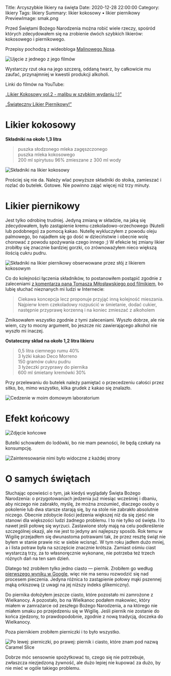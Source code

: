 Title: Arcyszybkie likiery na święta
Date: 2020-12-28 22:00:00
Category: likiery
Tags: likiery
Summary: likier kokosowy • likier piernikowy
PreviewImage: smak.png

Przed Świętami Bożego Narodzenia można robić wiele rzeczy, spośród których zdecydowałem się na zrobienie dwóch szybkich likierów: kokosowego i piernikowego.

Przepisy pochodzą z wideobloga [Malinowego Nosa](https://www.youtube.com/channel/UCoUoKQT7ElshVo8ImzZbfYw).

![Ujęcie z jednego z jego filmów]({attach}malinowy_nos.png)

Wystarczy rzut oka na jego szczerą, oddaną twarz, by całkowicie mu zaufać, przynajmniej w kwestii produkcji alkoholi.

Linki do filmów na YouTube:

[„Likier Kokosowy vol.2 - malibu w szybkim wydaniu !:)”](https://www.youtube.com/watch?v=akJfTUIXo7E)

[„Świąteczny Likier Piernikowy!”](https://www.youtube.com/watch?v=Soygu994gb8)

# Likier kokosowy

**Składniki na około 1,3 litra**

> puszka słodzonego mleka zagęszczonego  
> puszka mleka kokosowego  
> 200 ml spirytusu 96% zmieszane z 300 ml wody

![Składniki na likier kokosowy]({attach}likier_kokosowy.png)

Prościej się nie da. Należy wlać powyższe składniki do słoika, zamieszać i rozlać do butelek. Gotowe. Nie powinno zająć więcej niż trzy minuty.

# Likier piernikowy

Jest tylko odrobinę trudniej. Jedyną zmianą w składzie, na jaką się zdecydowałem, było zastąpienie kremu czekoladowo-orzechowego (Nutelli lub podobnego) za pomocą kakao. Nutellę wykluczyłem z powodu oleju palmowego, bo najadłem się go dość w dzieciństwie i obecnie wolę chorować z powodu spożywania czego innego ;) W efekcie tej zmiany likier zrobiłby się znacznie bardziej gorzki, co zrównoważyłem nieco większą ilością cukru pudru.

![Składniki na likier piernikowy obserwowane przez słój z likierem kokosowym]({attach}likier_piernikowy.png)

Co do kolejności łączenia składników, to postanowiłem postąpić zgodnie z zaleceniami [z komentarza pana Tomasza Miłosławskiego pod filmikiem](https://www.youtube.com/watch?v=Soygu994gb8&lc=UgjXYsYdu03EKHgCoAEC), bo lubię słuchać nieznanych mi ludzi w Internecie:

> Ciekawa koncepcja lecz proponuje przyjąć inną kolejność mieszania. Najpierw krem czekoladowy rozpuścić w śmietanie, dodać cukier, następnie przyprawę korzenną i na koniec zmieszać z alkoholem

Zmiksowałem wszystko zgodnie z tymi zaleceniami. Wyszło dobrze, ale nie wiem, czy to mocny argument, bo jeszcze nic zawierającego alkohol nie wyszło mi inaczej.

**Ostateczny skład na około 1,2 litra likieru**

> 0,5 litra ciemnego rumu 40%  
> 3 łyżki kakao Deco Morreno  
> 150 gramów cukru pudru  
> 3 łyżeczki przyprawy do piernika  
> 600 ml śmietany kremówki 30%

Przy przelewaniu do butelek należy pamiętać o przecedzeniu całości przez sitko, bo, mimo wszystko, kilka grudek z kakao się znalazło.

![Cedzenie w moim domowym laboratorium]({attach}cedzenie_likieru.png)

# Efekt końcowy

![Zdjęcie końcowe]({attach}butelki.png)

Butelki schowałem do lodówki, bo nie mam pewności, ile będą czekały na konsumpcję.

![Zainteresowanie nimi było widoczne z każdej strony]({attach}smak.png)

# O samych świętach

Słuchając opowieści o tym, jak kiedyś wyglądały Święta Bożego Narodzenia: o przygotowaniach jedzenia już miesiąc wcześniej i dbaniu, aby niczego nie zabrakło, myślę, że można zrozumieć, dlaczego osoby o pokolenie lub dwa starsze starają się, by na stole nie zabrakło absolutnie niczego. Obecnie zdobycie ilości jedzenia większej niż da się zjeść nie stanowi dla większości ludzi żadnego problemu. I to nie tylko od święta. I to nawet jeśli połowę się wyrzuci. Zastawione stoły mają na celu podkreślenie szczególnej okazji, ale nie jest to jedyny ani najlepszy sposób. Rok temu w Wigilię przejadłem się dwunastoma potrawami tak, że przez resztę świąt nie byłem w stanie prawie nic w siebie wcisnąć. W tym roku jadłem dużo mniej, a i lista potraw była na szczęście znacznie krótsza. Zamiast ośmiu ciast wystarczą trzy, za to własnoręcznie wykonane, nie potrzeba też trzech różnych dań na ten sam dzień.

Dlatego też zrobiłem tylko jedno ciasto — piernik. Zrobiłem go według [pierwszego wyniku w Google](https://www.kwestiasmaku.com/kuchnia_polska/wigilia/piernik_wilgotny_szybki/przepis.html), więc nie ma sensu rozwodzić się nad procesem pieczenia. Jedyna różnica to zastąpienie połowy mąki pszennej mąką orkiszową (z uwagi na jej niższy indeks glikemiczny).

Do piernika dołożyłem jeszcze ciasto, które pozostało mi zamrożone z Wielkanocy. A pozostało, bo na Wielkanoc podałem makowiec, który miałem w zamrażarce od zeszłego Bożego Narodzenia, a na którego nie miałem smaku po przejedzeniu się w Wigilię. Jeśli piernik nie zostanie do końca zjedzony, to prawdopodobnie, zgodnie z nową tradycją, doczeka do Wielkanocy.

Poza piernikiem zrobiłem pierniczki i to było wszystko.

![Po lewej: pierniczki, po prawej: piernik i ciasto, które znam pod nazwą Caramel Slice]({attach}ciasta.png)

Dobrze móc sensownie spożytkować to, czego się nie potrzebuje, zwłaszcza niezjedzoną żywność, ale dużo lepiej nie kupować za dużo, by nie mieć w ogóle takiego problemu.
